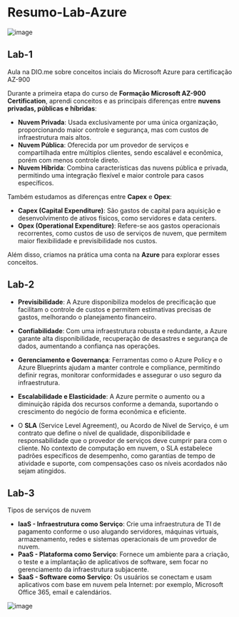 # Resumo-Lab-Azure

![image](https://github.com/user-attachments/assets/fd5c89e7-f266-4a5c-8829-ed7b2a9caeb7)

## Lab-1

Aula na DIO.me sobre conceitos inciais do Microsoft Azure para certificação AZ-900

Durante a primeira etapa do curso de **Formação Microsoft AZ-900 Certification**, aprendi conceitos e as principais diferenças entre **nuvens privadas, públicas e híbridas**:

- **Nuvem Privada**: Usada exclusivamente por uma única organização, proporcionando maior controle e segurança, mas com custos de infraestrutura mais altos.
- **Nuvem Pública**: Oferecida por um provedor de serviços e compartilhada entre múltiplos clientes, sendo escalável e econômica, porém com menos controle direto.
- **Nuvem Híbrida**: Combina características das nuvens pública e privada, permitindo uma integração flexível e maior controle para casos específicos.

Também estudamos as diferenças entre **Capex** e **Opex**:

- **Capex (Capital Expenditure)**: São gastos de capital para aquisição e desenvolvimento de ativos físicos, como servidores e data centers.
- **Opex (Operational Expenditure)**: Refere-se aos gastos operacionais recorrentes, como custos de uso de serviços de nuvem, que permitem maior flexibilidade e previsibilidade nos custos.

Além disso, criamos na prática uma conta na **Azure** para explorar esses conceitos.

## Lab-2

- **Previsibilidade**: A Azure disponibiliza modelos de precificação que facilitam o controle de custos e permitem estimativas precisas de gastos, melhorando o planejamento financeiro.
- **Confiabilidade**: Com uma infraestrutura robusta e redundante, a Azure garante alta disponibilidade, recuperação de desastres e segurança de dados, aumentando a confiança nas operações.
- **Gerenciamento e Governança**: Ferramentas como o Azure Policy e o Azure Blueprints ajudam a manter controle e compliance, permitindo definir regras, monitorar conformidades e assegurar o uso seguro da infraestrutura.
- **Escalabilidade e Elasticidade**: A Azure permite o aumento ou a diminuição rápida dos recursos conforme a demanda, suportando o crescimento do negócio de forma econômica e eficiente.

- O **SLA** (Service Level Agreement), ou Acordo de Nível de Serviço, é um contrato que define o nível de qualidade, disponibilidade e responsabilidade que o provedor de serviços deve cumprir para com o cliente. No contexto de computação em nuvem, o SLA estabelece padrões específicos de desempenho, como garantias de tempo de atividade e suporte, com compensações caso os níveis acordados não sejam atingidos.

## Lab-3

Tipos de serviços de nuvem

- **IaaS - Infraestrutura como Serviço**: Crie uma infraestrutura de TI de pagamento conforme o uso alugando servidores, máquinas virtuais, armazenamento, redes e sistemas operacionais de um provedor de nuvem.
- **PaaS - Plataforma como Serviço**: Fornece um ambiente para a criação, o teste e a implantação de aplicativos de software, sem focar no gerenciamento da infraestrutura subjacente.
- **SaaS - Software como Serviço**: Os usuários se conectam e usam aplicativos com base em nuvem pela Internet: por exemplo, Microsoft Office 365, email e calendários.

![image](https://github.com/user-attachments/assets/f37b91c1-170e-4cd3-82be-20017684caee)

